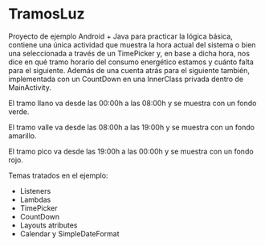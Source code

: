 # TramosLuz

Proyecto de ejemplo Android + Java para practicar la lógica básica, contiene una única actividad que muestra la hora actual del sistema o bien una seleccionada a través de un TimePicker y, en base a dicha hora, nos dice en qué tramo horario del consumo energético estamos y cuánto falta para el siguiente. Además de una cuenta atrás para el siguiente también, implementada con un CountDown en una InnerClass privada dentro de MainActivity. 

El tramo llano va desde las 00:00h a las 08:00h y se muestra con un fondo verde.

El tramo valle va desde las 08:00h a las 19:00h y se muestra con un fondo amarillo.

El tramo pico va desde las 19:00h a las 00:00h y se muestra con un fondo rojo.

Temas tratados en el ejemplo:

- Listeners
- Lambdas
- TimePicker
- CountDown
- Layouts atributes
- Calendar y SimpleDateFormat


